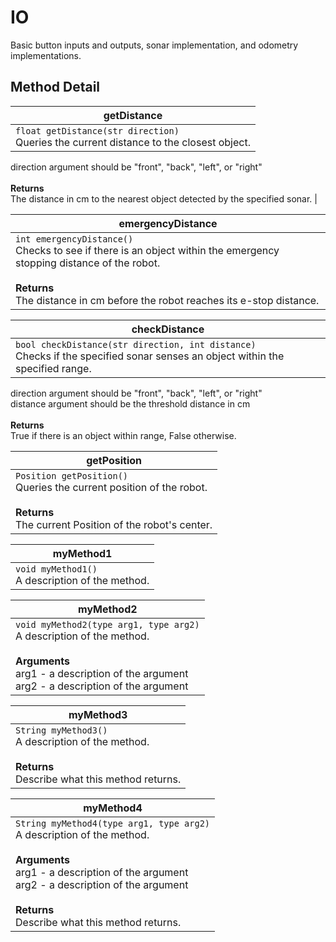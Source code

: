 # IO
Basic button inputs and outputs, sonar implementation, and odometry implementations.

## Method Detail
| getDistance  |
|--|
| `float getDistance(str direction)` <br> Queries the current distance to the closest object. <br>
direction argument should be "front", "back", "left", or "right" <br>
<br>  **Returns**  <br> The distance in cm to the nearest object detected by the specified sonar. |

| emergencyDistance  |
|--|
| `int emergencyDistance()` <br> Checks to see if there is an object within the emergency stopping distance of the robot. <br><br>  **Returns**  <br> The distance in cm before the robot reaches its e-stop distance. |

| checkDistance |
|--|
| `bool checkDistance(str direction, int distance)` <br> Checks if the specified sonar senses an object within the specified range. <br>
direction argument should be "front", "back", "left", or "right" <br>
distance argument should be the threshold distance in cm <br><br> **Returns** <br> True if there is an object within range, False otherwise.

| getPosition  |
|--|
| `Position getPosition()` <br> Queries the current position of the robot. <br><br>  **Returns** <br> The current Position of the robot's center. |

| myMethod1  |
|--|
| `void myMethod1()` <br> A description of the method. |

| myMethod2  |
|--|
| `void myMethod2(type arg1, type arg2)` <br> A description of the method. <br><br> **Arguments** <br> arg1 - a description of the argument <br> arg2 - a description of the argument |

| myMethod3  |
|--|
| `String myMethod3()` <br> A description of the method. <br><br>  **Returns**  <br> Describe what this method returns. |

| myMethod4  |
|--|
| `String myMethod4(type arg1, type arg2)` <br> A description of the method. <br><br> **Arguments** <br> arg1 - a description of the argument <br> arg2 - a description of the argument <br><br> **Returns**  <br> Describe what this method returns.
